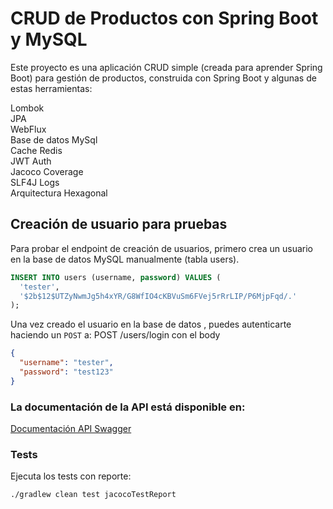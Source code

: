 # CRUD de Productos con Spring Boot y MySQL

Este proyecto es una aplicación CRUD simple (creada para aprender Spring Boot) para gestión de productos, construida con Spring Boot y algunas de estas herramientas:
 
Lombok  
JPA  
WebFlux  
Base de datos MySql  
Cache Redis  
JWT Auth  
Jacoco Coverage  
SLF4J Logs  
Arquitectura Hexagonal

## Creación de usuario para pruebas

Para probar el endpoint de creación de usuarios, primero crea un usuario en la base de datos MySQL manualmente (tabla users).

```sql
INSERT INTO users (username, password) VALUES (
  'tester',
  '$2b$12$UTZyNwmJg5h4xYR/G8WfIO4cKBVuSm6FVej5rRrLIP/P6MjpFqd/.'
);
```
Una vez creado el usuario en la base de datos , puedes autenticarte haciendo un `POST` a:
POST /users/login con el body


```json
{
  "username": "tester",
  "password": "test123"
}
```

### La documentación de la API está disponible en:  
[Documentación API Swagger](http://localhost:8080/swagger-ui/index.html)

### Tests

Ejecuta los tests con reporte:   

```bash
./gradlew clean test jacocoTestReport
```
